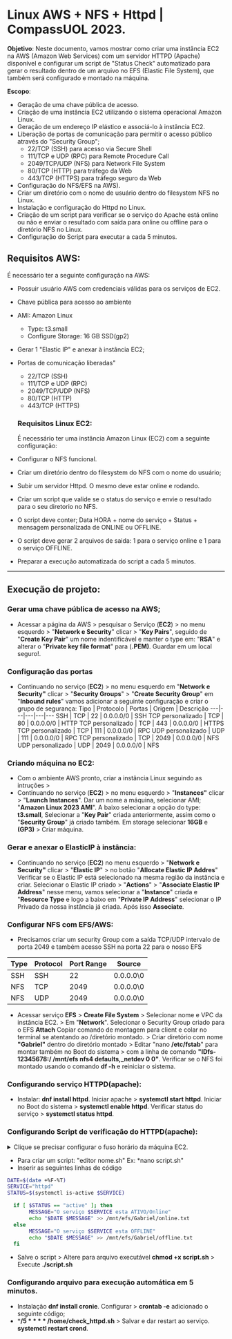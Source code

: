 # Linux AWS + NFS + Httpd | CompassUOL 2023. 
 **Objetivo**: Neste documento, vamos mostrar como criar uma instância EC2 na AWS (Amazon Web Services) com um servidor HTTPD (Apache) disponível e configurar um script de "Status Check" automatizado para gerar o resultado dentro de um arquivo no EFS (Elastic File System), que também será configurado e montado na máquina.
 
 **Escopo**:
- Geração de uma chave pública de acesso.
- Criação de uma instância EC2 utilizando o sistema operacional Amazon Linux.
- Geração de um endereço IP elástico e associá-lo à instância EC2.
- Liberação de portas de comunicação para permitir o acesso público através do "Security Group";   
    - 22/TCP (SSH) para acesso via Secure Shell
    - 111/TCP e UDP (RPC) para Remote Procedure Call
    - 2049/TCP/UDP (NFS) para Network File System
    - 80/TCP (HTTP) para tráfego da Web
    - 443/TCP (HTTPS) para tráfego seguro da Web
- Configuração do NFS/EFS na AWS).
- Criar um diretório com o nome de usuário dentro do filesystem NFS no Linux.
- Instalação e configuração do Httpd no Linux.
- Criação de um script para verificar se o serviço do Apache está online ou não e enviar o resultado com saída para online ou offline para o diretório NFS no Linux.
- Configuração do Script para executar a cada 5 minutos.

## Requisitos AWS:
  É necessário ter a seguinte configuração na AWS:
* Possuir usuário AWS com credenciais válidas para os serviços de EC2. 
* Chave pública para acesso ao ambiente
* AMI: Amazon Linux
    * Type: t3.small
    * Configure Storage: 16 GB SSD(gp2)
* Gerar 1 "Elastic IP" e anexar à instância EC2;
* Portas de comunicação liberadas"
    * 22/TCP (SSH) 
    * 111/TCP e UDP (RPC) 
    * 2049/TCP/UDP (NFS) 
    * 80/TCP (HTTP) 
    * 443/TCP (HTTPS)
    
  ### Requisitos Linux EC2: 
  É necessário ter uma instância Amazon Linux (EC2) com a seguinte configuração: 
* Configurar o NFS funcional.
* Criar um diretório dentro do filesystem do NFS com o nome do usuário;
* Subir um servidor Httpd. O mesmo deve estar online e rodando.
* Criar um script que valide se o status do serviço e envie o resultado para o seu diretorio no NFS.
* O script deve conter; Data HORA + nome do serviço + Status + mensagem personalizada de ONLINE ou OFFLINE.
* O script deve gerar 2 arquivos de saida: 1 para o serviço online e 1 para o serviço OFFLINE.
* Preparar a execução automatizada do script a cada 5 minutos.
---
## Execução de projeto:
### Gerar uma chave pública de acesso na AWS;
+ Acessar a página da AWS > pesquisar o Serviço (**EC2**) > no menu esquerdo > "**Network e Security**" clicar > "**Key Pairs**", seguido de "**Create Key Pair**" um nome indentificável e manter o type em: "**RSA**" e alterar o "**Private key file format**" para (**.PEM)**. Guardar em um local seguro!.

### Configuração das portas
+ Continuando no serviço (**EC2**) > no menu esquerdo em "**Network e Security"** clicar > "**Security Groups**" > "**Create Security Group**" em "**Inbound rules**" vamos adicionar a seguinte configuração e criar o grupo de segurança:
 Tipo | Protocolo | Portas | Origem | Descrição
    ---|---|---|---|---
    SSH | TCP | 22 | 0.0.0.0/0 | SSH
    TCP personalizado | TCP | 80 | 0.0.0.0/0 | HTTP
    TCP personalizado | TCP | 443 | 0.0.0.0/0 | HTTPS
    TCP personalizado | TCP | 111 | 0.0.0.0/0 | RPC
    UDP personalizado | UDP | 111 | 0.0.0.0/0 | RPC
    TCP personalizado | TCP | 2049 | 0.0.0.0/0 | NFS
    UDP personalizado | UDP | 2049 | 0.0.0.0/0 | NFS


### Criando máquina no EC2:
+ Com o ambiente AWS pronto, criar a instância Linux seguindo as intruções >
+ Continuando no serviço (**EC2**) > no menu esquerdo > "**Instances"** clicar > "**Launch Instances**". Dar um nome a máquina, selecionar AMI; "**Amazon Linux 2023 AMI**". A baixo selecionar a opção do type: **t3.small**, Selecionar a "**Key Pair**" criada anteriormente, assim como o "**Security Group**" já criado também. Em storage selecionar **16GB** e **(GP3)** > Criar máquina.
### Gerar e anexar o ElasticIP à instância:
+ Continuando no serviço (**EC2**) no menu esquerdo > "**Network e Security"** clicar > "**Elastic IP**" > no botão "**Allocate Elastic IP Addres**" Verificar se o Elastic IP está selecionado na mesma região da instância e criar. Selecionar o Elastic IP criado > "**Actions**" > "**Associate Elastic IP Address**" nesse menu, vamos selecionar a "**Instance**" criada e "**Resource Type** e logo a baixo em "**Private IP Address**" selecionar o IP Privado da nossa instância já criada. Após isso **Associate**. 
### Configurar NFS com EFS/AWS:
+ Precisamos criar um security Group com a saída TCP/UDP intervalo de porta 2049 e também acesso SSH na porta 22 para o nosso EFS

|     Type      |   Protocol    |   Port Range   |   Source   | 
| ------------- | ------------- | -------------- | ---------- |
|      SSH      |      SSH     |       22       |  0.0.0.0\0 |
|      NFS      |      TCP     |      2049      |  0.0.0.0\0 |
|      NFS      |      UDP     |      2049      |  0.0.0.0\0 | 

+ Acessar serviço **EFS** > **Create File System** > Selecionar nome e VPC da instância EC2. > Em "**Network**". Selecionar o Security Group criado para o EFS **Attach** Copiar comando de montagem para client e colar no terminal se atentando ao /diretório montado. > Criar diretório com nome **"Gabriel"** dentro do diretório montado > Editar "nano **/etc/fstab**" para montar também no Boot do sistema > com a linha de comando **"IDfs-12345678:/ /mnt/efs nfs4 defaults,_netdev 0 0"**. Verificar se o NFS foi montado usando o comando **df -h** e reiniciar o sistema.
### Configurando serviço HTTPD(apache):
+  Instalar: **dnf install httpd**. Iniciar apache > **systemctl start httpd**. Iniciar no Boot do sistema > **systemctl enable httpd**. Verificar status do serviço > **systemctl status httpd**.
### Configurando Script de verificação do HTTPD(apache):
<details>
<summary>Clique se precisar configurar o fuso horário da máquina EC2.</summary>

## Ao acessar o terminal execute o comando:
timedatectl set-timezone America/Sao_Paulo

## Para confirmar a alteração, execute o seguinte comando
timedatectl

</details>

+ Para criar um script: "editor nome.sh" Ex: *nano script.sh"
+ Inserir as seguintes linhas de código
```bash
DATE=$(date +%F-%T)
SERVICE="httpd"
STATUS=$(systemctl is-active $SERVICE)

  if [ $STATUS == "active" ]; then
       MESSAGE="O serviço $SERVICE esta ATIVO/Online"
       echo "$DATE $MESSAGE" >> /mnt/efs/Gabriel/online.txt
  else
       MESSAGE="O serviço $SERVICE esta OFFLINE"
       echo "$DATE $MESSAGE" >> /mnt/efs/Gabriel/offline.txt
  fi
  ```
  + Salve o script > Altere para arquivo executável **chmod +x script.sh** > Execute **./script.sh**
### Configurando arquivo para execução automática em 5 minutos.
+ Instalação **dnf install cronie**. Configurar > **crontab -e** adicionado o seguinte código;
+ ***/5 * * * * /home/check_httpd.sh** > Salvar e dar restart ao serviço. **systemctl restart crond**.
  
